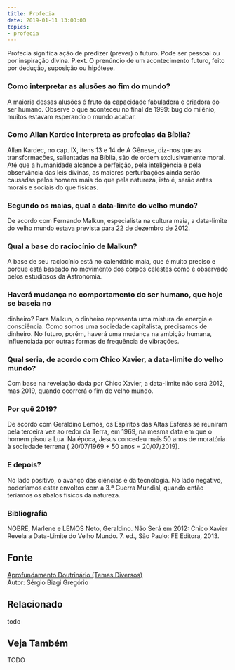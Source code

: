```yaml
---
title: Profecia
date: 2019-01-11 13:00:00
topics: 
- profecia
---
```


Profecia significa ação de predizer (prever) o futuro. Pode ser pessoal ou por
inspiração divina. P.ext. O prenúncio de um acontecimento futuro, feito por
dedução, suposição ou hipótese.

### Como interpretar as alusões ao fim do mundo?
A maioria dessas alusões é fruto da capacidade fabuladora e criadora do
ser humano. Observe o que aconteceu no final de 1999: bug do milênio,
muitos estavam esperando o mundo acabar.

### Como Allan Kardec interpreta as profecias da Bíblia?
Allan Kardec, no cap. IX, itens 13 e 14 de A Gênese, diz-nos que as
transformações, salientadas na Bíblia, são de ordem exclusivamente
moral. Até que a humanidade alcance a perfeição, pela inteligência e
pela observância das leis divinas, as maiores perturbações ainda serão
causadas pelos homens mais do que pela natureza, isto é, serão antes
morais e sociais do que físicas.

### Segundo os maias, qual a data-limite do velho mundo?
De acordo com Fernando Malkun, especialista na cultura maia, a
data-limite do velho mundo estava prevista para 22 de dezembro de 2012.

### Qual a base do raciocínio de Malkun?
A base de seu raciocínio está no calendário maia, que é muito preciso e
porque está baseado no movimento dos corpos celestes como é observado
pelos estudiosos da Astronomia.

### Haverá mudança no comportamento do ser humano, que hoje se baseia no
dinheiro?
Para Malkun, o dinheiro representa uma mistura de energia e consciência.
Como somos uma sociedade capitalista, precisamos de dinheiro. No futuro,
porém, haverá uma mudança na ambição humana, influenciada por outras
formas de frequência de vibrações.

### Qual seria, de acordo com Chico Xavier, a data-limite do velho mundo?
Com base na revelação dada por Chico Xavier, a data-limite não será
2012, mas 2019, quando ocorrerá o fim de velho mundo.

### Por quê 2019?
De acordo com Geraldino Lemos, os Espíritos das Altas Esferas se
reuniram pela terceira vez ao redor da Terra, em 1969, na mesma data em
que o homem pisou a Lua. Na época, Jesus concedeu mais 50 anos de
moratória à sociedade terrena ( 20/07/1969 + 50 anos = 20/07/2019).

### E depois?
No lado positivo, o avanço das ciências e da tecnologia. No lado
negativo, poderíamos estar envoltos com a 3.ª Guerra Mundial, quando
então teríamos os abalos físicos da natureza.


### Bibliografia
NOBRE, Marlene e LEMOS Neto, Geraldino. Não Será em 2012: Chico Xavier
Revela a Data-Limite do Velho Mundo. 7. ed., São Paulo: FE Editora,
2013.

## Fonte
[Aprofundamento Doutrinário (Temas Diversos)](https://sites.google.com/view/aprofundamentodoutrinario/profecia-velho-e-novo-mundo)  
Autor: Sérgio Biagi Gregório



## Relacionado
todo

## Veja Também
TODO


